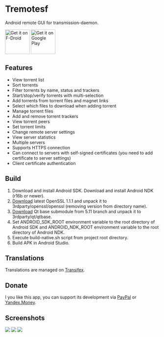 # Tremotesf
Android remote GUI for transmission-daemon.

<a href="https://f-droid.org/repository/browse/?fdid=org.equeim.tremotesf" target="_blank">
<img src="https://f-droid.org/badge/get-it-on.png" alt="Get it on F-Droid" height="80"/></a>
<a href="https://play.google.com/store/apps/details?id=org.equeim.tremotesf" target="_blank">
<img src="https://play.google.com/intl/en_us/badges/images/generic/en-play-badge.png" alt="Get it on Google Play" height="80"/></a>

## Features
- View torrent list
- Sort torrents
- Filter torrents by name, status and trackers
- Start/stop/verify torrents with multi-selection
- Add torrents from torrent files and magnet links
- Select which files to download when adding torrent
- Manage torrent files
- Add and remove torrent trackers
- View torrent peers
- Set torrent limits
- Change remote server settings
- View server statistics
- Multiple servers
- Supports HTTPS connection
- Can connect to servers with self-signed certificates (you need to add certificate to server settings)
- Client certificate authentication

## Build
1. Download and install Android SDK. Download and install Android NDK (r16b or newer).
2. [Download](https://www.openssl.org/source) latest OpenSSL 1.1.1 and unpack it to 3rdparty/openssl/openssl (removing version from directory name).
3. [Download](http://download.qt.io/official_releases/qt/5.11/5.11.1/submodules/qtbase-everywhere-src-5.11.1.tar.xz) Qt base submodule from 5.11 branch and unpack it to 3rdparty/qt/qtbase.
5. Set ANDROID_SDK_ROOT environment variable to the root directory of Android SDK and ANDROID_NDK_ROOT environment variable to the root directory of Android NDK.
6. Execute build-native.sh script from project root directory.
7. Build APK in Android Studio.

## Translations
Translations are managed on [Transifex](https://www.transifex.com/equeim/tremotesf-android).

## Donate
I you like this app, you can support its development via [PayPal](https://www.paypal.com/cgi-bin/webscr?cmd=_donations&business=DDQTRHTY5YV2G&item_name=Support%20Tremotesf%20(Android)%20development&no_note=2&item_number=1&no_shipping=1&currency_code=USD) or [Yandex.Money](https://yasobe.ru/na/equeim_tremotesf_android).

## Screenshots
![](http://i.imgur.com/tsmKQIV.png) ![](http://i.imgur.com/HMucsni.png) ![](http://i.imgur.com/EXc9CG0.png)
